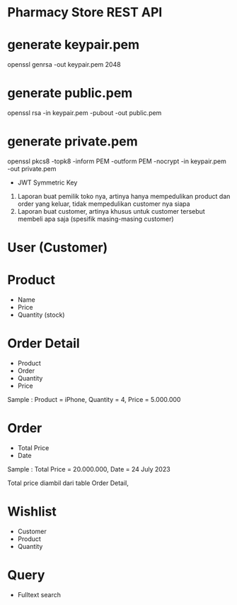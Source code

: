 # Pharmacy Store REST API

# generate keypair.pem
openssl genrsa -out keypair.pem 2048

# generate public.pem
openssl rsa -in keypair.pem -pubout -out public.pem

# generate private.pem
openssl pkcs8 -topk8 -inform PEM -outform PEM -nocrypt -in keypair.pem -out private.pem

- JWT Symmetric Key

1. Laporan buat pemilik toko nya, artinya hanya mempedulikan product dan order yang keluar, tidak mempedulikan customer nya siapa
2. Laporan buat customer, artinya khusus untuk customer tersebut membeli apa saja (spesifik masing-masing customer)

# User (Customer)

# Product
- Name
- Price
- Quantity (stock)

# Order Detail
- Product
- Order
- Quantity
- Price

Sample : Product = iPhone, Quantity = 4, Price = 5.000.000

# Order
- Total Price
- Date

Sample : Total Price = 20.000.000, Date = 24 July 2023

Total price diambil dari table Order Detail,


# Wishlist

- Customer
- Product
- Quantity

# Query
- Fulltext search